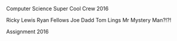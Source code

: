 Computer Science Super Cool Crew 2016

Ricky Lewis
Ryan Fellows
Joe Dadd
Tom Lings
Mr Mystery Man?!?!

Assignment 2016
